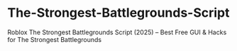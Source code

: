 # The-Strongest-Battlegrounds-Script
Roblox The Strongest Battlegrounds Script (2025) – Best Free GUI &amp; Hacks for The Strongest Battlegrounds
